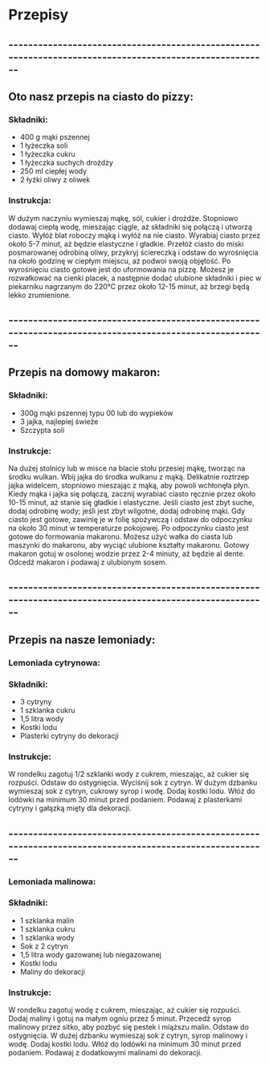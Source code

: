 # Przepisy

## --------------------------------------------------------------------------------------------------------

## Oto nasz przepis na ciasto do pizzy:

### Składniki:

 - 400 g mąki pszennej
 - 1 łyżeczka soli
 - 1 łyżeczka cukru
 - 1 łyżeczka suchych drożdży
 - 250 ml ciepłej wody
 - 2 łyżki oliwy z oliwek

### Instrukcja:

W dużym naczyniu wymieszaj mąkę, sól, cukier i drożdże.
Stopniowo dodawaj ciepłą wodę, mieszając ciągle, aż składniki się połączą i utworzą ciasto.
Wyłóż blat roboczy mąką i wyłóż na nie ciasto.
Wyrabiaj ciasto przez około 5-7 minut, aż będzie elastyczne i gładkie.
Przełóż ciasto do miski posmarowanej odrobiną oliwy, przykryj ściereczką i odstaw do wyrośnięcia na około godzinę w ciepłym miejscu, aż podwoi swoją objętość.
Po wyrośnięciu ciasto gotowe jest do uformowania na pizzę. Możesz je rozwałkować na cienki placek, a następnie dodać ulubione składniki i piec w piekarniku nagrzanym do 220°C przez około 12-15 minut, aż brzegi będą lekko zrumienione.

## --------------------------------------------------------------------------------------------------------

## Przepis na domowy makaron:

### Składniki:

- 300g mąki pszennej typu 00 lub do wypieków
- 3 jajka, najlepiej świeże
- Szczypta soli

### Instrukcje:

Na dużej stolnicy lub w misce na blacie stołu przesiej mąkę, tworząc na środku wulkan.
Wbij jajka do środka wulkanu z mąką.
Delikatnie roztrzep jajka widelcem, stopniowo mieszając z mąką, aby powoli wchłonęła płyn.
Kiedy mąka i jajka się połączą, zacznij wyrabiać ciasto ręcznie przez około 10-15 minut, aż stanie się gładkie i elastyczne.
Jeśli ciasto jest zbyt suche, dodaj odrobinę wody; jeśli jest zbyt wilgotne, dodaj odrobinę mąki.
Gdy ciasto jest gotowe, zawinię je w folię spożywczą i odstaw do odpoczynku na około 30 minut w temperaturze pokojowej.
Po odpoczynku ciasto jest gotowe do formowania makaronu. Możesz użyć wałka do ciasta lub maszynki do makaronu, aby wyciąć ulubione kształty makaronu.
Gotowy makaron gotuj w osolonej wodzie przez 2-4 minuty, aż będzie al dente.
Odcedź makaron i podawaj z ulubionym sosem.

## --------------------------------------------------------------------------------------------------------

## Przepis na nasze lemoniady:

### Lemoniada cytrynowa:

### Składniki:

- 3 cytryny
- 1 szklanka cukru
- 1,5 litra wody
- Kostki lodu
- Plasterki cytryny do dekoracji

### Instrukcje:

W rondelku zagotuj 1/2 szklanki wody z cukrem, mieszając, aż cukier się rozpuści. Odstaw do ostygnięcia.
Wyciśnij sok z cytryn.
W dużym dzbanku wymieszaj sok z cytryn, cukrowy syrop i wodę.
Dodaj kostki lodu.
Włóż do lodówki na minimum 30 minut przed podaniem.
Podawaj z plasterkami cytryny i gałązką mięty dla dekoracji.

## --------------------------------------------------------------------------------------------------------

### Lemoniada malinowa:

### Składniki:

- 1 szklanka malin
- 1 szklanka cukru
- 1 szklanka wody
- Sok z 2 cytryn
- 1,5 litra wody gazowanej lub niegazowanej
- Kostki lodu
- Maliny do dekoracji

### Instrukcje:

W rondelku zagotuj wodę z cukrem, mieszając, aż cukier się rozpuści. Dodaj maliny i gotuj na małym ogniu przez 5 minut.
Przecedź syrop malinowy przez sitko, aby pozbyć się pestek i miąższu malin. Odstaw do ostygnięcia.
W dużej dzbanku wymieszaj sok z cytryn, syrop malinowy i wodę.
Dodaj kostki lodu.
Włóż do lodówki na minimum 30 minut przed podaniem.
Podawaj z dodatkowymi malinami do dekoracji.

